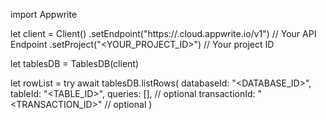import Appwrite

let client = Client()
    .setEndpoint("https://<REGION>.cloud.appwrite.io/v1") // Your API Endpoint
    .setProject("<YOUR_PROJECT_ID>") // Your project ID

let tablesDB = TablesDB(client)

let rowList = try await tablesDB.listRows(
    databaseId: "<DATABASE_ID>",
    tableId: "<TABLE_ID>",
    queries: [], // optional
    transactionId: "<TRANSACTION_ID>" // optional
)

